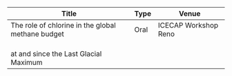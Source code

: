 |             Title             | Type           | Venue               |
| ----------------------------- | -------------- | ------------------- |
| The role of chlorine in the global methane budget | Oral| ICECAP Workshop Reno | 
|  <br>at and since the Last Glacial Maximum</br>            |     |                      |


